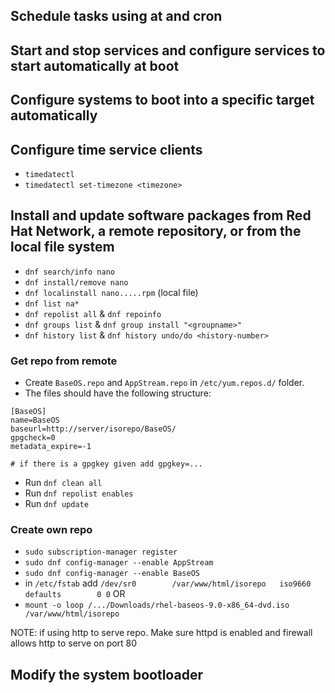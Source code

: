 ## Schedule tasks using at and cron

## Start and stop services and configure services to start automatically at boot

## Configure systems to boot into a specific target automatically

## Configure time service clients
- `timedatectl`
- `timedatectl set-timezone <timezone>`


## Install and update software packages from Red Hat Network, a remote repository, or from the local file system
- `dnf search/info nano`
- `dnf install/remove nano`
- `dnf localinstall nano.....rpm` (local file)
- `dnf list na*`
- `dnf repolist all` & `dnf repoinfo`
- `dnf groups list` & `dnf group install "<groupname>"`
- `dnf history list` & `dnf history undo/do <history-number>`
### Get repo from remote
- Create `BaseOS.repo` and `AppStream.repo` in `/etc/yum.repos.d/` folder.
- The files should have the following structure:
```
[BaseOS]
name=BaseOS
baseurl=http://server/isorepo/BaseOS/
gpgcheck=0
metadata_expire=-1

# if there is a gpgkey given add gpgkey=...
```
- Run `dnf clean all`
- Run `dnf repolist enables`
- Run `dnf update`

### Create own repo
- `sudo subscription-manager register`
- `sudo dnf config-manager --enable AppStream`
- `sudo dnf config-manager --enable BaseOS`
- in `/etc/fstab` add `/dev/sr0        /var/www/html/isorepo   iso9660         defaults        0 0`
OR
- `mount -o loop /.../Downloads/rhel-baseos-9.0-x86_64-dvd.iso /var/www/html/isorepo`

NOTE: if using http to serve repo. Make sure httpd is enabled and firewall allows http to serve on port 80
## Modify the system bootloader
